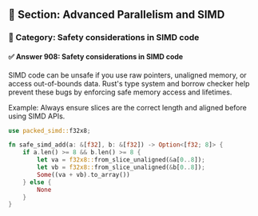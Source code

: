 ## 📘 Section: Advanced Parallelism and SIMD
### 🔹 Category: Safety considerations in SIMD code
#### ✅ Answer 908: Safety considerations in SIMD code

SIMD code can be unsafe if you use raw pointers, unaligned memory, or access out-of-bounds data. Rust's type system and borrow checker help prevent these bugs by enforcing safe memory access and lifetimes.

Example: Always ensure slices are the correct length and aligned before using SIMD APIs.

```rust
use packed_simd::f32x8;

fn safe_simd_add(a: &[f32], b: &[f32]) -> Option<[f32; 8]> {
    if a.len() >= 8 && b.len() >= 8 {
        let va = f32x8::from_slice_unaligned(&a[0..8]);
        let vb = f32x8::from_slice_unaligned(&b[0..8]);
        Some((va + vb).to_array())
    } else {
        None
    }
}
```
